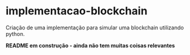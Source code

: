 # implementacao-blockchain
Criação de uma implementação para simular uma blockchain utilizando python.

**README em construção - ainda não tem muitas coisas relevantes**
